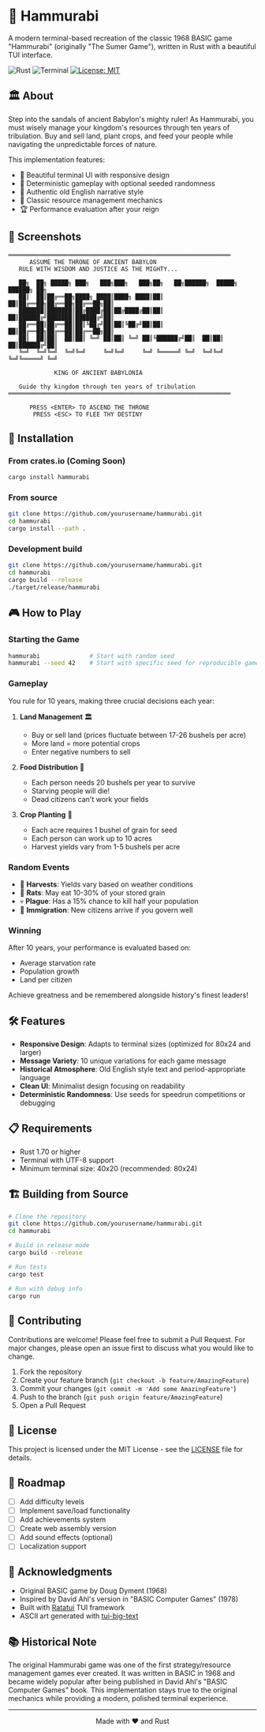 # 👑 Hammurabi

A modern terminal-based recreation of the classic 1968 BASIC game "Hammurabi" (originally "The Sumer Game"), written in Rust with a beautiful TUI interface.

![Rust](https://img.shields.io/badge/rust-%23000000.svg?style=for-the-badge&logo=rust&logoColor=white)
![Terminal](https://img.shields.io/badge/Terminal-4D4D4D?style=for-the-badge&logo=windows-terminal&logoColor=white)
[![License: MIT](https://img.shields.io/badge/License-MIT-yellow.svg)](https://opensource.org/licenses/MIT)

## 🏛️ About

Step into the sandals of ancient Babylon's mighty ruler! As Hammurabi, you must wisely manage your kingdom's resources through ten years of tribulation. Buy and sell land, plant crops, and feed your people while navigating the unpredictable forces of nature.

This implementation features:
- 🎨 Beautiful terminal UI with responsive design
- 🎲 Deterministic gameplay with optional seeded randomness
- 📜 Authentic old English narrative style
- 🌾 Classic resource management mechanics
- 🏆 Performance evaluation after your reign

## 📸 Screenshots

```
═══════════════════════════════════════════════════════════════
      ASSUME THE THRONE OF ANCIENT BABYLON
   RULE WITH WISDOM AND JUSTICE AS THE MIGHTY...

   ██╗  ██╗ █████╗ ███╗   ███╗███╗   ███╗██╗   ██╗██████╗  █████╗ ██████╗ ██╗
   ██║  ██║██╔══██╗████╗ ████║████╗ ████║██║   ██║██╔══██╗██╔══██╗██╔══██╗██║
   ███████║███████║██╔████╔██║██╔████╔██║██║   ██║██████╔╝███████║██████╔╝██║
   ██╔══██║██╔══██║██║╚██╔╝██║██║╚██╔╝██║██║   ██║██╔══██╗██╔══██║██╔══██╗██║
   ██║  ██║██║  ██║██║ ╚═╝ ██║██║ ╚═╝ ██║╚██████╔╝██║  ██║██║  ██║██████╔╝██║
   ╚═╝  ╚═╝╚═╝  ╚═╝╚═╝     ╚═╝╚═╝     ╚═╝ ╚═════╝ ╚═╝  ╚═╝╚═╝  ╚═╝╚═════╝ ╚═╝

             KING OF ANCIENT BABYLONIA

   Guide thy kingdom through ten years of tribulation
═══════════════════════════════════════════════════════════════

      PRESS <ENTER> TO ASCEND THE THRONE
       PRESS <ESC> TO FLEE THY DESTINY
```

## 🚀 Installation

### From crates.io (Coming Soon)

```bash
cargo install hammurabi
```

### From source

```bash
git clone https://github.com/yourusername/hammurabi.git
cd hammurabi
cargo install --path .
```

### Development build

```bash
git clone https://github.com/yourusername/hammurabi.git
cd hammurabi
cargo build --release
./target/release/hammurabi
```

## 🎮 How to Play

### Starting the Game

```bash
hammurabi              # Start with random seed
hammurabi --seed 42    # Start with specific seed for reproducible gameplay
```

### Gameplay

You rule for 10 years, making three crucial decisions each year:

1. **Land Management** 🏛️
   - Buy or sell land (prices fluctuate between 17-26 bushels per acre)
   - More land = more potential crops
   - Enter negative numbers to sell

2. **Food Distribution** 🍞
   - Each person needs 20 bushels per year to survive
   - Starving people will die!
   - Dead citizens can't work your fields

3. **Crop Planting** 🌾
   - Each acre requires 1 bushel of grain for seed
   - Each person can work up to 10 acres
   - Harvest yields vary from 1-5 bushels per acre

### Random Events

- 🌾 **Harvests**: Yields vary based on weather conditions
- 🐀 **Rats**: May eat 10-30% of your stored grain
- 💀 **Plague**: Has a 15% chance to kill half your population
- 👥 **Immigration**: New citizens arrive if you govern well

### Winning

After 10 years, your performance is evaluated based on:
- Average starvation rate
- Population growth
- Land per citizen

Achieve greatness and be remembered alongside history's finest leaders!

## 🛠️ Features

- **Responsive Design**: Adapts to terminal sizes (optimized for 80x24 and larger)
- **Message Variety**: 10 unique variations for each game message
- **Historical Atmosphere**: Old English style text and period-appropriate language
- **Clean UI**: Minimalist design focusing on readability
- **Deterministic Randomness**: Use seeds for speedrun competitions or debugging

## 📋 Requirements

- Rust 1.70 or higher
- Terminal with UTF-8 support
- Minimum terminal size: 40x20 (recommended: 80x24)

## 🏗️ Building from Source

```bash
# Clone the repository
git clone https://github.com/yourusername/hammurabi.git
cd hammurabi

# Build in release mode
cargo build --release

# Run tests
cargo test

# Run with debug info
cargo run
```

## 🤝 Contributing

Contributions are welcome! Please feel free to submit a Pull Request. For major changes, please open an issue first to discuss what you would like to change.

1. Fork the repository
2. Create your feature branch (`git checkout -b feature/AmazingFeature`)
3. Commit your changes (`git commit -m 'Add some AmazingFeature'`)
4. Push to the branch (`git push origin feature/AmazingFeature`)
5. Open a Pull Request

## 📜 License

This project is licensed under the MIT License - see the [LICENSE](LICENSE) file for details.

## 🎯 Roadmap

- [ ] Add difficulty levels
- [ ] Implement save/load functionality
- [ ] Add achievements system
- [ ] Create web assembly version
- [ ] Add sound effects (optional)
- [ ] Localization support

## 🙏 Acknowledgments

- Original BASIC game by Doug Dyment (1968)
- Inspired by David Ahl's version in "BASIC Computer Games" (1978)
- Built with [Ratatui](https://github.com/ratatui-org/ratatui) TUI framework
- ASCII art generated with [tui-big-text](https://github.com/joshka/tui-big-text)

## 📚 Historical Note

The original Hammurabi game was one of the first strategy/resource management games ever created. It was written in BASIC in 1968 and became widely popular after being published in David Ahl's "BASIC Computer Games" book. This implementation stays true to the original mechanics while providing a modern, polished terminal experience.

---

<p align="center">
  Made with ❤️ and Rust
</p>